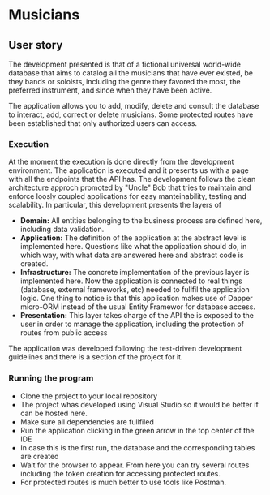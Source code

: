 # Musicians

## User story
The development presented is that of a fictional universal world-wide database that aims to catalog all the musicians that have ever existed, be they bands or soloists, including the genre they favored the most, the preferred instrument, and since when they have been active.

The application allows you to add, modify, delete and consult the database to interact, add, correct or delete musicians.
Some protected routes have been established that only authorized users can access.

### Execution
At the moment the execution is done directly from the development environment. The application is executed and it presents us with a page with all the endpoints that the API has.
The development follows the clean architecture approch promoted by "Uncle" Bob that tries to maintain and enforce loosly coupled applications for easy manteinability, testing and scalability.
In particular, this development presents the layers of
* __Domain:__ All entities belonging to the business process are defined here, including data validation.
* __Application:__ The definition of the application at the abstract level is implemented here. Questions like what the application should do, in which way, with what data are answered here and abstract code is created.
* __Infrastructure:__ The concrete implementation of the previous layer is implemented here. Now the application is connected to real things (database, external frameworks, etc) needed to fullfil the application logic. One thing to notice is that this application makes use of Dapper micro-ORM instead of the usual Entity Framewor for database access.
* __Presentation:__ This layer takes charge of the API the is exposed to the user in order to manage the application, including the protection of routes from public access

The application was developed following the test-driven development guidelines and there is a section of the project for it.

### Running the program
* Clone the project to your local repository
* The project whas developed using Visual Studio so it would be better if can be hosted here.
* Make sure all dependencies are fullfiled
* Run the application clicking in the green arrow in the top center of the IDE
* In case this is the first run, the database and the corresponding tables are created
* Wait for the browser to appear. From here you can try several routes including the token creation for accessing protected routes.
* For protected routes is much better to use tools like Postman.
